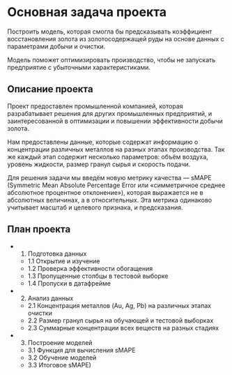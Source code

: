 # Основная задача проекта
Построить модель, которая смогла бы предсказывать коэффициент восстановления золота из золотосодержащей руды на основе данных с параметрами добычи и очистки. 

Модель поможет оптимизировать производство, чтобы не запускать предприятие с убыточными характеристиками.
## Описание проекта
Проект предоставлен промышленной компанией, которая разрабатывает решения для других промышленных предприятий, и заинтересованной в оптимизации и повышении эффективности добычи золота. 

Нам предоставлены данные, которые содержат информацию о концентрации различных металлов на разных этапах производства. Так же каждый этап содержит несколько параметров: объём воздуха, уровень жидкости, размер гранул сырья и скорость подачи.

Для решения задачи мы введём новую метрику качества — sMAPE (Symmetric Mean Absolute Percentage Error или «симметричное среднее абсолютное процентное отклонение»), которая выражается не в абсолютных величинах, а в относительных. Эта метрика одинаково учитывает масштаб и целевого признака, и предсказания.

## План проекта

- 1. Подготовка данных
    - 1.1 Открытие и изучение
    - 1.2 Проверка эффективности обогащения
    - 1.3 Пропущенные столбцы в тестовой выборке
    - 1.4 Пропуски в датафрейме
- 2. Анализ данных
    - 2.1 Концентрация металлов (Au, Ag, Pb) на различных этапах очистки
    - 2.2 Размер гранул сырья на обучающей и тестовой выборках
    - 2.3 Суммарные концентрации всех веществ на разных стадиях
- 3. Построение моделей
    - 3.1 Функция для вычисления sMAPE
    - 3.2 Обучение моделей
    - 3.3 Итоговое sMAPE)


```python

```

